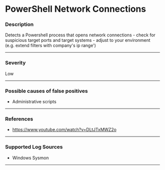 # PowerShell Network Connections
### Description

Detects a Powershell process that opens network connections - check for suspicious target ports and target systems - adjust to your environment (e.g. extend filters with company's ip range')  

-------------------
### Severity

Low

-------------------
<!---
### Detailed Information

- Why is this alert triggered?
- What are the typical causes that generate this alert? (e.g. port scans, unusual file access activity, etc...)
- Which corroborating information should be looked up?
- Any supporting queries to get more information?
- Any supporting visualizations to get more information?

-------------------
--->
### Possible causes of false positives

- Administrative scripts

-------------------
### References

- https://www.youtube.com/watch?v=DLtJTxMWZ2o

-------------------
### Supported Log Sources

- Windows Sysmon

-------------------
